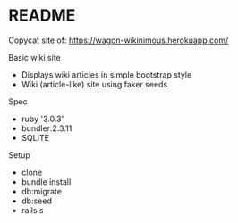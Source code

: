 # README

Copycat site of: 
https://wagon-wikinimous.herokuapp.com/

Basic wiki site 
- Displays wiki articles in simple bootstrap style
- Wiki (article-like) site using faker seeds 

Spec
- ruby '3.0.3'
- bundler:2.3.11
- SQLITE

Setup
- clone
- bundle install 
- db:migrate
- db:seed
- rails s
